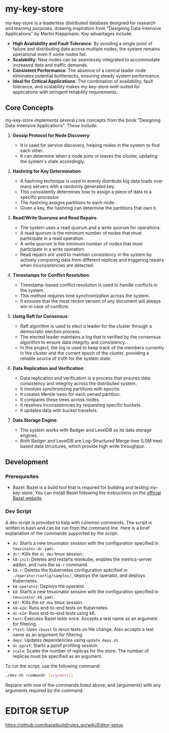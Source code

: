 # my-key-store

my-key-store is a leaderless distributed database designed for research and learning purposes, drawing inspiration from "Designing Data-Intensive Applications" by Martin Kleppmann. Key advantages include:

- **High Availability and Fault Tolerance**: By avoiding a single point of failure and distributing data across multiple nodes, the system remains operational even if some nodes fail.
- **Scalability**: New nodes can be seamlessly integrated to accommodate increased data and traffic demands.
- **Consistent Performance**: The absence of a central leader node eliminates potential bottlenecks, ensuring steady system performance.
- **Ideal for Critical Applications**: The combination of availability, fault tolerance, and scalability makes my-key-store well-suited for applications with stringent reliability requirements.

## Core Concepts

my-key-store implements several core concepts from the book "Designing Data-Intensive Applications". These include:

1. **Gossip Protocol for Node Discovery**:

   - It is used for service discovery, helping nodes in the system to find each other.
   - It can determine when a node joins or leaves the cluster, updating the system's state accordingly.

2. **Hashring for Key Determination**:

   - A hashring technique is used to evenly distribute big data loads over many servers with a randomly generated key.
   - This consistently determines how to assign a piece of data to a specific processor.
   - The hashring assigns partitions to each node.
   - Given a key, the hashring can determine the partitions that own it.

3. **Read/Write Quorums and Read Repairs**:

   - The system uses a read quorum and a write quorum for operations.
   - A read quorum is the minimum number of nodes that must participate in a read operation.
   - A write quorum is the minimum number of nodes that must participate in a write operation.
   - Read repairs are used to maintain consistency in the system by actively comparing data from different replicas and triggering repairs when inconsistencies are detected.

4. **Timestamps for Conflict Resolution**:

   - Timestamp-based conflict resolution is used to handle conflicts in the system.
   - This method requires time synchronization across the system.
   - It ensures that the most recent version of any document will always win in case of conflicts.

5. **Using Raft for Consensus**:

   - Raft algorithm is used to elect a leader for the cluster through a democratic election process.
   - The elected leader maintains a log that is verified by the consensus algorithm to ensure data integrity and consistency.
   - In this project, the log is used to keep track of the members currently in the cluster and the current epoch of the cluster, providing a reliable source of truth for the system state.

6. **Data Replication and Verification**:

   - Data replication and verification is a process that ensures data consistency and integrity across the distributed system.
   - It involves synchronizing partitions with epochs.
   - It creates Merkle trees for each owned partition.
   - It compares these trees across nodes.
   - It resolves inconsistencies by requesting specific buckets.
   - It updates data with bucket transfers.

7. **Data Storage Engine**:
   - The system works with Badger and LevelDB as its data storage engines.
   - Both Badger and LevelDB are Log-Structured Merge-tree (LSM tree) based data structures, which provide high write throughput.

## Development

### Prerequisites

- Bazel: Bazel is a build tool that is required for building and testing my-key-store. You can install Bazel following the instructions on the [official Bazel website](https://bazel.build/).

### Dev Script

A dev script is provided to help with common commands. The script is written in bash and can be run from the command line. Here is a brief explanation of the commands supported by the script:

- `dc`: Starts a new tmuxinator session with the configuration specified in `tmuxinator-dc.yaml`.
- `dc!`: Kills the `dc_dev` tmux session.
- `k8-init`: Deletes and restarts minikube, enables the metrics-server addon, and runs the `k8-r` command.
- `k8-r`: Deletes the Kubernetes configuration specified in `./operator/config/samples/`, deploys the operator, and deploys Kubernetes.
- `k8-operator`: Deploys the operator.
- `k8`: Starts a new tmuxinator session with the configuration specified in `tmuxinator-k8.yaml`.
- `k8!`: Kills the `k8_dev` tmux session.
- `k8-e2e`: Runs end-to-end tests on Kubernetes.
- `dc-e2e`: Runs end-to-end tests using k6.
- `test`: Executes Bazel tests once. Accepts a test name as an argument for filtering.
- `rtest`: Uses `ibazel` to rerun tests on file change. Also accepts a test name as an argument for filtering.
- `deps`: Updates dependencies using `update_deps.sh`.
- `dc-pprof`: Starts a pprof profiling session.
- `scale`: Scales the number of replicas for the store. The number of replicas must be specified as an argument.

To run the script, use the following command:

```bash
./dev.sh <command> [arguments]
```

Replace <command> with one of the commands listed above, and [arguments] with any arguments required by the command.

# EDITOR SETUP

https://github.com/bazelbuild/rules_go/wiki/Editor-setup
